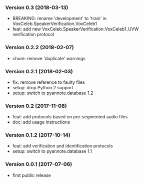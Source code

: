 ### Version 0.3 (2018-03-13)

  - BREAKING: rename 'development' to 'train' in VoxCeleb.SpeakerVerification.VoxCeleb1
  - feat: add new VoxCeleb.SpeakerVerification.VoxCeleb1_UVW verification protocol

### Version 0.2.2 (2018-02-07)

  - chore: remove 'duplicate' warnings

### Version 0.2.1 (2018-02-03)

  - fix: remove reference to faulty files
  - setup: drop Python 2 support
  - setup: switch to pyannote.database 1.2

### Version 0.2 (2017-11-08)

  - feat: add protocols based on pre-segmented audio files
  - doc: add usage instructions

### Version 0.1.2 (2017-10-14)

  - feat: add verification and identification protocols
  - setup: switch to pyannote.database 1.1

### Version 0.0.1 (2017-07-06)

  - first public release
